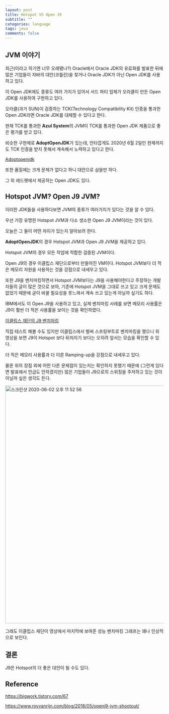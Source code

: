 ```yaml
---
layout: post
title: Hotspot VS Open J9
subtitle: ""
categories: language
tags: java
comments: false
---
```


## JVM 이야기

최근(이라고 하기엔 너무 오래됐나?) Oracle에서 Oracle JDK의 유료화를 발표한 뒤에 많은 기업들이 자바의 대안(코틀린)을 찾거나 Oracle JDK가 아닌 Open JDK를 사용하고 있다.

이 Open JDK에도 종류도 여러 가지가 있어서 서드 파티 업체가 오라클이 만든 Open JDK를 사용하여 구현하고 있다.

오라클(과거 SUN)이 검증하는 TCK(Technology Compatibility Kit) 인증을 통과한 Open JDK라면 Oracle JDK를 대체할 수 있다고 한다.

현재 TCK를 통과한 **Azul System**의 JVM이 TCK를 통과한 Open JDK 제품으로 좋은 평가를 받고 있다.

비슷한 구현체로 **AdoptOpenJDK**가 있는데, 안타깝게도 2020년 6월 2일인 현재까지도 TCK 인증을 받지 못해서 계속해서 노력하고 있다고 한다.

[Adoptopenjdk](https://adoptopenjdk.net/quality.html)

또한 품질에는 크게 문제가 없다고 하니 대안으로 삼을만 하다.

그 외 레드헷에서 제공하는 Open JDK도 있다.

## Hotspot JVM? Open J9 JVM?

이러한 JDK들을 사용하다보면 JVM의 종류가 여러가지가 있다는 것을 알 수 있다.

우선 가장 유명한 Hotspot JVM과 다소 생소한 Open J9 JVM이라는 것이 있다.

오늘은 그 둘이 어떤 차이가 있는지 알아보려 한다.

**AdoptOpenJDK**의 경우 Hotspot JVM과 Open J9 JVM을 제공하고 있다.

Hotspot JVM의 경우 모든 작업에 적합한 검증된 JVM이다.

Open J9의 경우 이클립스 재단으로부터 만들어진 VM이다. Hotspot JVM보다 더 적은 메모리 자원을 사용하는 것을 강점으로 내세우고 있다.

또한 J9을 벤치마킹하면서 Hotspot JVM보다는 J9을 사용해야한다고 주장하는 개발자들의 글이 많은 것으로 보아, 기존에 Hotspot JVM을 그대로 쓰고 있고 크게 문제도 없었기 때문에 굳이 바꿀 필요성을 못느껴서 계속 쓰고 있는게 아닐까 싶기도 하다.

IBM에서도 이 Open J9을 사용하고 있고, 실제 벤치마킹 사례를 보면 메모리 사용률은 J9이 훨씬 더 적은 사용률을 보이는 것을 확인하였다.

[이클립스 재단의 J9 벤치마킹](https://www.youtube.com/watch?v=LmmwtquTpQs)

직접 테스트 해볼 수도 있지만 이클립스에서 벌써 스프링부트로 벤치마킹을 했으니 위 영상을 보면 J9이 Hotspot 보다 뒤처지기 보다는 오히려 앞서는 모습을 확인할 수 있다.

더 적은 메모리 사용률과 더 이른 Ramping-up을 강점으로 내세우고 있다.

물론 위의 장점 외에 어떤 다른 문제점이 있는지는 확인하지 못했기 때문에 (그런게 있다면 발표에서 언급도 안하겠지만) 많은 기업들이 J9으로의 스위칭을 주저하고 있는 것이 아닐까 싶은 생각도 든다.

<img width="753" alt="스크린샷 2020-06-02 오후 11 52 56" src="https://user-images.githubusercontent.com/43809168/83535137-9c70be80-a52c-11ea-95e0-83f13d63bf22.png">

그래도 이클립스 재단이 영상에서 마지막에 보여준 성능 벤치마킹 그래프는 꽤나 인상적으로 보인다.

## 결론

J9은 Hotspot의 더 좋은 대안이 될 수도 있다.

## Reference

https://bigwork.tistory.com/67

https://www.royvanrijn.com/blog/2018/05/openj9-jvm-shootout/